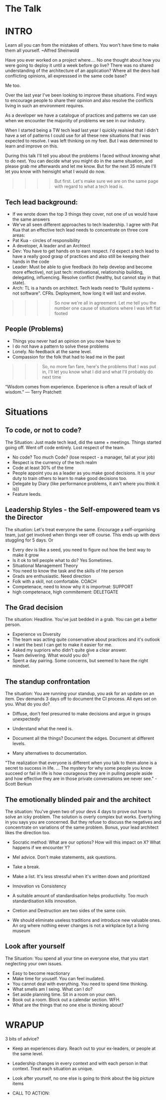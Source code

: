 The Talk
========

# INTRO

Learn all you can from the mistakes of others. You won't have time to make them all yourself. ~Alfred Sheinwold


Have you ever worked on a project where....
 No one thought about how you were going to deploy it until a week before go live?
 There was no shared understanding of the architecture of an application?
 Where all the devs had conflicting opinions, all expresssed in the same code base?

Me too. 

Over the last year I've been looking to improve these situations. Find ways to encourage people to share their opinion and also resolve the conflicts living in such an environment requires.

As a developer we have a catalogue of practices and patterns we can use when we encounter the majoriity of problems we see in our industry.

When I started being a TW tech lead last year I quickly realsied that I didn't have a set of patterns I could use for all these new situations that I was expected to resolve. I was left thinking on my feet. But I was determined to learn and improve on this.

During this talk I'll tell you about the problems I faced without knowing what to do next. You can decide what you might do in the same situation, and please grab me afterwards and let me know. But for the next 35 minute I'll let you know with heinsight what I would do now.

>>>> But first. Let's make sure we are on the same page with regard to what a tech lead is.

## Tech lead background: 
 * If we wrote down the top 3 things they cover, not one of us would have the same answers
 * We've all seen different approaches to tech leadership. I agree with Pat Kua that an effective tech lead needs to concentrate on three core areas:
 * Pat Kua - circles of responsibility
 * A developer, A leader and an Archtect
 * Dev: You have to get hands on to earn respect. I'd expect a tech lead to have a really good grasp of practices and also still be keeping their hands in the code
 * Leader: Must be able to give feedback (to help develop and become more effective), not just tech: motivational, relationship building, delegating, influencing. Resolve conflict (healthy, but cannot stay in that state). 
 * Arch: TL is a hands on architect. Tech leads need to "Build systems - not software". CFRs. Deployment, how long it will last and evolve.

>>>>  So now we're all in agreement. Let me tell you the number one cause of situations where I was left flat footed

## People (Problems)

* Things you never had an opinion on you now have to
* I do not have a pattern to solve these problems
* Lonely. No feedback at the same level.
* Compassion for the folk that had to lead me in the past

>>> So, no more fan fare, here's the problems that I was put in, I'll let you know what I did and what I'll probably do next time

“Wisdom comes from experience. Experience is often a result of lack of wisdom.” ― Terry Pratchett

# Situations 

## To code, or not to code?

The Situation: Just made tech lead, did the same + meetings. Things started going off. Went off code entirely. Lost respect of the team.

* No code? Too much Code? (lose respect - a manager, fail at your job)
* Respect is the currency of the tech realm
* Code at least 30% of the time
* People appoint you as a leader as you make good decisions. It is your duty to train others to learn to make good decisions too.
* Delegate by Diary (like performance problems, it ain't where you think it is))
* Feature leeds.




## Leadership Styles - the Self-empowered team vs the Director

The situation: Let's treat everyone the same. Encourage a self-organising team, just get involved when things veer off course. This ends up with devs stuggling for 5 days. Or 

* Every dev is like a seed, you need to figure out how the best way to make it grow
* Is it ok to tell people what to do? Yes Sometimes.
* Situational Management Theory
* You need to know the task and the skills of hte person
* Grads are enthusiastic. Need direction
* Folk with a skill, not comfortable. COACH
* Competenace, need to know why it is importnat: SUPPORT
* high competenace, high commitement: DELETGATE





## The Grad decision 

The situation: Headline. You've just bedded in a grab. You can get a better person.

* Experience vs Diversity
* The team was acting quite conservative about practices and it's outlook
* I want the best I can get to make it easier for me.
* Asked my supriors who didn't quite give a clear answer.
* Team delivering. What would you do?
* Spent a day pairing. Some concerns, but seemed to have the right mindset.





## The standup confrontation

The situation: You are running your standup, you ask for an update on an item. Dev demands 3 days off to document the CI process. All eyes set on you. What do you do?

* Diffuse, don't feel presurred to make decisions and argue in groups unexpectedly
* Understand what the need is.

* Document all the things? Document the edges. Document at different levels.
* Many alternatives to documentation.


"The realization that everyone is different when you talk to them alone is a secret to success in life. … The mystery for why some people you know succeed or fail in life is how courageous they are in pulling people aside and how effective they are in those private conversations we never see." - Scott Berkun



## The emotionally blinded pair and the architect
 
The situation: You've given two of your devs 4 days to prove out how to solve an icky problem. The solution is overly complex but works. Evertyhing in you says you are concerned. But they refuse to discuss the negatives and concenrtrate on variations of the same problem. Bonus, your lead architect likes the direction too.

* Socratic method: What are our options? How will this impact on X? What happens if we encounter Y?
* Mel advice. Don't make statements, ask questions.
* Take a break.

* Make a list. It's less stressful when it's written down and prioritized

* Innovation vs Consistency
* A suitable amount of standardisation helps productivity. Too much standardisation kills innovation.
* Cretion and Destruction are two sides of the same coin.
* We should eliminate useless traditions and introduce new valuable ones. An org where nothing eever changes is not a wirkplace byt a living museum




## Look after yourself

The Situation: You spend all your time on everyone else, that you start neglecting your own issues.

* Easy to become reactionary
* Make time for youself. You can feel inudated.
* You cannot deal with everything. You need to spend time thinking.
* What smells am I seing. What can I do?
* Set aside planning time. Sit in a room on your own.
* Book out a room. Block out a calendar section. WFH.
* What are the things that no one else is thinking about?






# WRAPUP

3 bits of advice?

* Keep an experiences diary. Reach out to your ex-leaders, or people at the same level.
* Leadership changes in every context and with each person in that context. Treat each situation as unique.
* Look after yourself, no one else is going to think about the big picture items

* CALL TO ACTION: 









